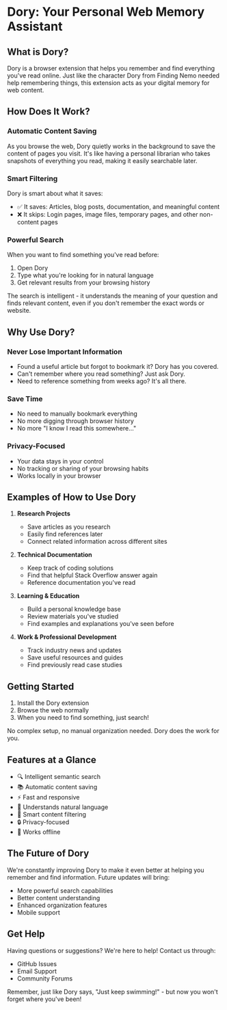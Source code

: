 # Dory: Your Personal Web Memory Assistant

## What is Dory?

Dory is a browser extension that helps you remember and find everything you've read online. Just like the character Dory from Finding Nemo needed help remembering things, this extension acts as your digital memory for web content.

## How Does It Work?

### Automatic Content Saving
As you browse the web, Dory quietly works in the background to save the content of pages you visit. It's like having a personal librarian who takes snapshots of everything you read, making it easily searchable later.

### Smart Filtering
Dory is smart about what it saves:
- ✅ It saves: Articles, blog posts, documentation, and meaningful content
- ❌ It skips: Login pages, image files, temporary pages, and other non-content pages

### Powerful Search
When you want to find something you've read before:
1. Open Dory
2. Type what you're looking for in natural language
3. Get relevant results from your browsing history

The search is intelligent - it understands the meaning of your question and finds relevant content, even if you don't remember the exact words or website.

## Why Use Dory?

### Never Lose Important Information
- Found a useful article but forgot to bookmark it? Dory has you covered.
- Can't remember where you read something? Just ask Dory.
- Need to reference something from weeks ago? It's all there.

### Save Time
- No need to manually bookmark everything
- No more digging through browser history
- No more "I know I read this somewhere..."

### Privacy-Focused
- Your data stays in your control
- No tracking or sharing of your browsing habits
- Works locally in your browser

## Examples of How to Use Dory

1. **Research Projects**
   - Save articles as you research
   - Easily find references later
   - Connect related information across different sites

2. **Technical Documentation**
   - Keep track of coding solutions
   - Find that helpful Stack Overflow answer again
   - Reference documentation you've read

3. **Learning & Education**
   - Build a personal knowledge base
   - Review materials you've studied
   - Find examples and explanations you've seen before

4. **Work & Professional Development**
   - Track industry news and updates
   - Save useful resources and guides
   - Find previously read case studies

## Getting Started

1. Install the Dory extension
2. Browse the web normally
3. When you need to find something, just search!

No complex setup, no manual organization needed. Dory does the work for you.

## Features at a Glance

- 🔍 Intelligent semantic search
- 📚 Automatic content saving
- ⚡ Fast and responsive
- 🧠 Understands natural language
- 🎯 Smart content filtering
- 🔒 Privacy-focused
- 💪 Works offline

## The Future of Dory

We're constantly improving Dory to make it even better at helping you remember and find information. Future updates will bring:
- More powerful search capabilities
- Better content understanding
- Enhanced organization features
- Mobile support

## Get Help

Having questions or suggestions? We're here to help! Contact us through:
- GitHub Issues
- Email Support
- Community Forums

Remember, just like Dory says, "Just keep swimming!" - but now you won't forget where you've been! 
